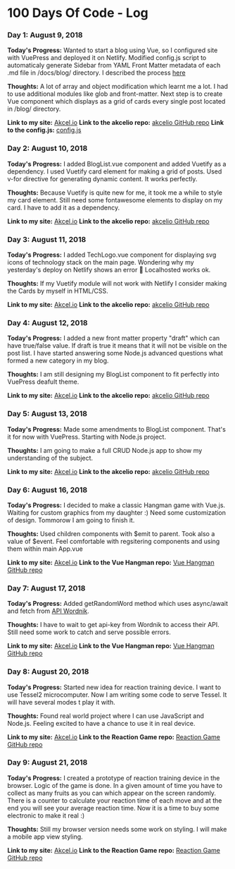 # 100 Days Of Code - Log

### Day 1: August 9, 2018

**Today's Progress:** Wanted to start a blog using Vue, so I configured site with VuePress and deployed it on Netlify. Modified config.js script to automaticaly generate Sidebar from YAML Front Matter metadata of each .md file in /docs/blog/ directory. I described the process [here](http://akcel.io/blog/Day1.html) 

**Thoughts:** A lot of array and object modification which learnt me a lot. I had to use additional modules like glob and front-matter. Next step is to create Vue component which displays as a grid of cards every single post located in /blog/ directory.

**Link to my site:** [Akcel.io](https://akcel.io)
**Link to the akcelio repo:** [akcelio GitHub repo](https://github.com/wbankowski/akcelio)
**Link to the config.js:** [config.js](https://github.com/wbankowski/akcelio/blob/master/docs/.vuepress/config.js)


### Day 2: August 10, 2018

**Today's Progress:** I added BlogList.vue component and added Vuetify as a dependency. I used Vuetify card element for making a grid of posts. Used v-for directive for generating dynamic content. It works perfectly. 

**Thoughts:** Because Vuetify is quite new for me, it took me a while to style my card element. Still need some fontawesome elements to display on my card. I have to add it as a dependency.

**Link to my site:** [Akcel.io](https://akcel.io)
**Link to the akcelio repo:** [akcelio GitHub repo](https://github.com/wbankowski/akcelio)


### Day 3: August 11, 2018

**Today's Progress:** I added TechLogo.vue component for displaying svg icons of technology stack on the main page. Wondering why my yesterday's deploy on Netlify shows an error 🧐 Localhosted works ok.

**Thoughts:** If my Vuetify module will not work with Netlify I consider making the Cards by myself in HTML/CSS. 

**Link to my site:** [Akcel.io](https://akcel.io)
**Link to the akcelio repo:** [akcelio GitHub repo](https://github.com/wbankowski/akcelio)


### Day 4: August 12, 2018

**Today's Progress:** I added a new front matter property "draft" which can have true/false value. If draft is true it means that it will not be visible on the post list. I have started answering some Node.js advanced questions what formed a new category in my blog.

**Thoughts:** I am still designing my BlogList component to fit perfectly into VuePress deafult theme. 

**Link to my site:** [Akcel.io](https://akcel.io)
**Link to the akcelio repo:** [akcelio GitHub repo](https://github.com/wbankowski/akcelio)


### Day 5: August 13, 2018

**Today's Progress:** Made some amendments to BlogList component. That's it for now with VuePress. Starting with Node.js project.

**Thoughts:** I am going to make a full CRUD Node.js app to show my understanding of the subject.

**Link to my site:** [Akcel.io](https://akcel.io)
**Link to the akcelio repo:** [akcelio GitHub repo](https://github.com/wbankowski/akcelio)


### Day 6: August 16, 2018

**Today's Progress:** I decided to make a classic Hangman game with Vue.js. Waiting for custom graphics from my daughter :) Need some customization of design. Tommorow I am going to finish it.

**Thoughts:** Used children components with $emit to parent. Took also a value of $event. Feel comfortable with regsitering components and using them within main App.vue

**Link to my site:** [Akcel.io](https://akcel.io)
**Link to the Vue Hangman repo:** [Vue Hangman GitHub repo](https://github.com/wbankowski/vue-hangman)


### Day 7: August 17, 2018

**Today's Progress:** Added getRandomWord method which uses async/await and fetch from [API Wordnik](https://api.wordnik.com/v4/words.json/randomWord). 

**Thoughts:** I have to wait to get api-key from Wordnik to access their API. Still need some work to catch and serve possible errors.

**Link to my site:** [Akcel.io](https://akcel.io)
**Link to the Vue Hangman repo:** [Vue Hangman GitHub repo](https://github.com/wbankowski/vue-hangman)


### Day 8: August 20, 2018

**Today's Progress:** Started new idea for reaction training device. I want to use Tessel2 microcomputer. Now I am writing some code to serve Tessel. It will have several modes t play it with.

**Thoughts:** Found real world project where I can use JavaScript and Node.js. Feeling excited to have a chance to use it in real device.

**Link to my site:** [Akcel.io](https://akcel.io)
**Link to the Reaction Game repo:** [Reaction Game GitHub repo](https://github.com/wbankowski/reaction-game.git)


### Day 9: August 21, 2018

**Today's Progress:** I created a prototype of reaction training device in the browser. Logic of the game is done. In a given amount of time you have to collect as many fruits as you can which appear on the screen randomly. There is a counter to calculate your reaction time of each move and at the end you will see your average reaction time. Now it is a time to buy some electronic to make it real :)

**Thoughts:** Still my browser version needs some work on styling. I will make a mobile app view styling. 

**Link to my site:** [Akcel.io](https://akcel.io)
**Link to the Reaction Game repo:** [Reaction Game GitHub repo](https://github.com/wbankowski/reaction-game.git)
